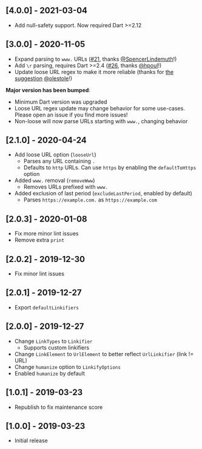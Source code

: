 ## [4.0.0] - 2021-03-04

- Add null-safety support. Now required Dart >=2.12

## [3.0.0] - 2020-11-05

- Expand parsing to `www.` URLs ([#21](https://github.com/Cretezy/linkify/pull/21), thanks [@SpencerLindemuth](https://github.com/SpencerLindemuth)!)
- Add `\r` parsing, requires Dart >=2.4 ([#26](https://github.com/Cretezy/linkify/pull/26), thanks [@hpoul](https://github.com/hpoul)!)
- Update loose URL regex to make it more reliable (thanks for [the suggestion](https://github.com/Cretezy/linkify/issues/19#issuecomment-640587130) [@olestole](https://github.com/olestole)!)

**Major version has been bumped**:
- Minimum Dart version was upgraded
- Loose URL regex update may change behavior for some use-cases. Please open an issue if you find more issues!
- Non-loose will now parse URLs starting with `www.`, changing behavior

## [2.1.0] - 2020-04-24

- Add loose URL option (`looseUrl`)
  - Parses any URL containing `.`
  - Defaults to `http` URLs. Can use `https` by enabling the `defaultToHttps` option
- Added `www.` removal (`removeWww`)
  - Removes URLs prefixed with `www.`
- Added exclusion of last period (`excludeLastPeriod`, enabled by default)
  - Parses `https://example.com.` as `https://example.com`

## [2.0.3] - 2020-01-08

- Fix more minor lint issues
- Remove extra `print`

## [2.0.2] - 2019-12-30

- Fix minor lint issues

## [2.0.1] - 2019-12-27

- Export `defaultLinkifiers`

## [2.0.0] - 2019-12-27

- Change `LinkTypes` to `Linkifier`
  - Supports custom linkifiers
- Change `LinkElement` to `UrlElement` to better reflect `UrlLinkifier` (link != URL)
- Change `humanize` option to `LinkifyOptions`
- Enabled `humanize` by default

## [1.0.1] - 2019-03-23

- Republish to fix maintenance score

## [1.0.0] - 2019-03-23

- Initial release
